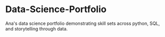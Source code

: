 # Data-Science-Portfolio
Ana's data science portfolio demonstrating skill sets across python, SQL, and storytelling through data. 
